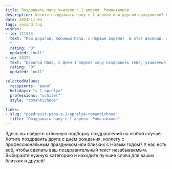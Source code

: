 ```yaml
---
title: Поздравить папу учителя с 1 апреля. Романтичное
description: Хотите поздравить папу с 1 апреля или другим праздником? Наш ИИ создаст незабываемое поздравление, а вы обязательно выделитесь среди других.  
date: 2024-11-04
tags: second tag
wishes:
- id: 111933
  text: "Мой дорогой, любимый Папа, с Первым апреля!  В этот весёлый, солнечный день я хочу сказать тебе, что ты – самый лучший учитель,  мой вдохновитель и опора. Твоя любовь и забота – это тот солнечный свет, который согревает мою душу всегда,  как весеннее солнце. Спасибо тебе за всё, что ты для меня делаешь.  Пусть сегодня и каждый день твоей жизни будет наполнен радостью, счастьем и безграничной любовью!
  "
  rating: "0"
  updated: "null"
- id: 20374
  text: "Дорогой Папа, с Днём 1 апреля хочу поздравить тебя, уважаемый Учитель! Пусть каждый день твоей жизни будет наполнен радостью и любовью, как романтический вечер под луной. Твои уроки и мудрость остаются в сердцах учеников, как вечные стихи великих поэтов. Пусть каждый новый день приносит тебе вдохновение и счастливые мгновения, словно первая прохлада весны. С любовью и благодарностью за все, что ты делаешь!"
  rating: "0"
  updated: "null"

selectedValues:
  recipients: "papu"
  holidays: "s-1-aprelya"
  professions: "uchitel"
  style: "romantichnoe"

links:
- slug: "pozdravit-papu-s-1-aprelya-romantichnoe"
  title: "Поздравить папу с 1 апреля. Романтичное"
---
```


Здесь вы найдете отличную подборку поздравлений на любой случай.
Хотите поздравить друга с днём рождения, коллегу с профессиональным праздником или близких с Новым годом? У нас есть всё, чтобы сделать ваш поздравительный текст незабываемым. Выбирайте нужную категорию и находите лучшие слова для ваших близких и друзей!
